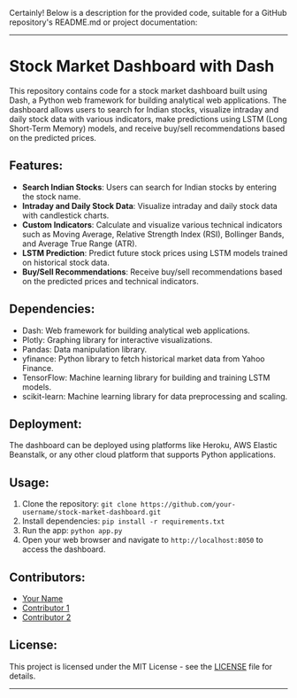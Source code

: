 Certainly! Below is a description for the provided code, suitable for a GitHub repository's README.md or project documentation:

---

# Stock Market Dashboard with Dash

This repository contains code for a stock market dashboard built using Dash, a Python web framework for building analytical web applications. The dashboard allows users to search for Indian stocks, visualize intraday and daily stock data with various indicators, make predictions using LSTM (Long Short-Term Memory) models, and receive buy/sell recommendations based on the predicted prices.

## Features:

- **Search Indian Stocks**: Users can search for Indian stocks by entering the stock name.
- **Intraday and Daily Stock Data**: Visualize intraday and daily stock data with candlestick charts.
- **Custom Indicators**: Calculate and visualize various technical indicators such as Moving Average, Relative Strength Index (RSI), Bollinger Bands, and Average True Range (ATR).
- **LSTM Prediction**: Predict future stock prices using LSTM models trained on historical stock data.
- **Buy/Sell Recommendations**: Receive buy/sell recommendations based on the predicted prices and technical indicators.

## Dependencies:

- Dash: Web framework for building analytical web applications.
- Plotly: Graphing library for interactive visualizations.
- Pandas: Data manipulation library.
- yfinance: Python library to fetch historical market data from Yahoo Finance.
- TensorFlow: Machine learning library for building and training LSTM models.
- scikit-learn: Machine learning library for data preprocessing and scaling.

## Deployment:

The dashboard can be deployed using platforms like Heroku, AWS Elastic Beanstalk, or any other cloud platform that supports Python applications.

## Usage:

1. Clone the repository: `git clone https://github.com/your-username/stock-market-dashboard.git`
2. Install dependencies: `pip install -r requirements.txt`
3. Run the app: `python app.py`
4. Open your web browser and navigate to `http://localhost:8050` to access the dashboard.

## Contributors:

- [Your Name](https://github.com/your-username)
- [Contributor 1](https://github.com/contributor1)
- [Contributor 2](https://github.com/contributor2)

## License:

This project is licensed under the MIT License - see the [LICENSE](LICENSE) file for details.

---

